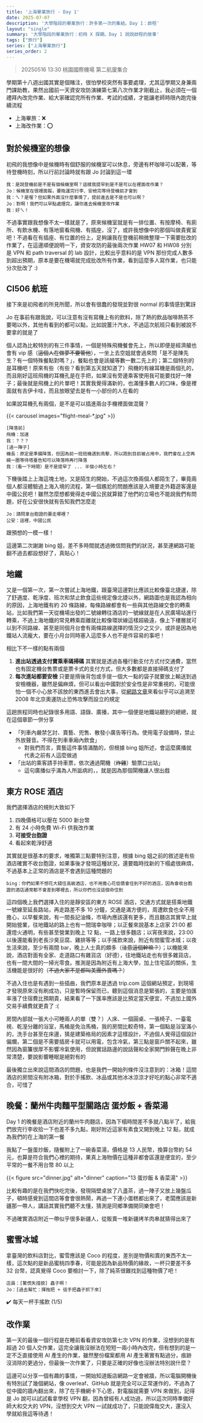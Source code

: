 ```yaml
---
title: '上海畢業旅行 - Day 1'
date: 2025-07-07
description: '大學階段的畢業旅行：許多第一次的集結。Day 1：啟程'
layout: "single"
summary: '大學階段的畢業旅行：初飛 X 探親。Day 1 說說啟程的故事'
tags: ["旅行"]
series: ["上海畢業旅行"]
series_order: 2
---
```


> 20250516 13:30 桃園國際機場 第二航廈集合

學期第十八週出國其實是個賭注，很怕學校突然有事要處理，尤其這學期又身兼兩門課助教，果然出國前一天資安攻防演練第七第八次作業才剛截止，我必須在一個禮拜內改完作業、給大家確認完所有作業、考試的成績，才能讓老師時限內跑完後續流程

* 上海畢旅：:x:
* 上海改作業：:o:

## 對於候機室的想像

初飛的我想像中是候機時有個舒服的候機室可以休息，旁邊有杯咖啡可以配著，等待登機時刻，所以行前討論時就有跟 Jo 討論到這一環

```
我：是說登機前是不是有個候機室啊？這樣我提早到是不是可以在裡面改作業？
Jo：候機室在很裡面餒，要拖運完行李、安檢完等待登機前才會到
我：ㄟ？是喔？但如果外面沒什麼事情了，提前進去是不是也可以啊？
Jo：對啊！我們可以早點處理完，讓你進去候機室改作業
我：好ㄟ！
```

不過事實跟我想像不太一樣就是了，原來候機室就是有一排位置、有按摩椅、有廁所、有飲水機、有落地窗看飛機、有插座，沒了，或許我想像中的那個叫做貴賓室吧！不過看在有插座、有位置的份上，足夠讓我在登機前稍微整理一下需要批改的作業了，在這邊順便說明一下，資安攻防的最後兩次作業 HW07 和 HW08 分別是 VPN 和 path traversal 的 lab 設計，比較出乎意料的是 VPN 那份完成人數多到超出預期，原本是要在機場就完成批改所有作業，看到這麼多人寫作業，也只能分次批改了 :)

## CI506 航班

接下來是初飛者的所見所聞，所以會有很蠢的發現並對很 normal 的事情感到驚訝

Jo 在事前有跟我說，可以注意有沒有寫機上有的飲料，除了熱的飲品咖啡熱茶不要喝以外，其他有看到的都可以點，比如說薑汁汽水，不過這次航班只看到被說不要拿的就是了

個人認為比較特別的有三件事情，一個是特殊飛機餐會先上，所以即便是經濟艙也會有 vip 感（~~這個人在做夢不要管他~~），一坐上去空姐就會過來問「是不是陳先生？有一個特殊餐點對嗎？」，餐點也會是該艙等數一數二先上的；第二個特別的是耳機吧！原來有些（有些？看到第五天就知道了）飛機的有線耳機是兩個孔的，而且剛好這班飛機的耳機孔是在手把，如果沒有旁邊乘客使用我可能要找好一陣子；最後就是飛機上的片單吧！其實我覺得滿新的，也滿懂多數人的口味，像是裡面就有吉伊卡哇，而且放眼望去是有一小部份的人在看的

如果說耳機孔有兩個，是不是可以插進兩台手機裡面做混聲？

{{< carousel images="flight-meal-*.jpg" >}}

```
[降落前]
飛機：加速
我：？？？
[過一陣子]
機長：原定是準備降落，但因為前一班班機遇到鳥擊，所以跑到目前被占用中，我們會在上空再繞一圈等待塔臺告知可以降落時再行降落
我：（看一下時間）是不是提早了 ... 半個小時左右？
```

下機後踏上上海這塊土地，又是陌生的開始，不過這次換兩個人都陌生了，畢竟兩個人都沒體驗過上海入境的流程，第一個尷尬的問題應該是入境要走外籍遊客還是中國公民吧！雖然怎麼想都覺得走中國公民就算錯了他們的立場也不能說我們有問題，好在公安很快就有告知我們怎麼走

```
Jo：請問拿台胞證的要走哪裡？
公安：這裡，中國公民
```

跟預想的一模一樣！

這邊第二次謝謝 bing 姐，差不多時間就透過微信問我們的狀況，甚至連網路可能翻不過去都設想好了，真貼心！

## 地鐵

又是一個第一次，第一次嘗試上海地鐵，跟臺灣這邊對比應該比較像臺北捷運，除了舒適度、乾淨度、班次和禁止飲食這些規定像北捷以外，網路圖也是我認為相向的原因，上海地鐵有約 20 條路線，每條路線都會有一些與其他路線交會的轉乘站，比如我們第一天從機場出發的二號線轉往酒店的一號線就是在人民廣場站進行轉乘，不過上海地鐵的常見轉乘距離就比較像環狀線這樣超級遠，像上下樓層就可以到不同路線、甚至是同個月台會有兩條路線選擇的情況少之又少，或許是因為地鐵站人流龐大，要在小月台同時塞入這麼多人也不是件容易的事吧！

相比下不一樣的點有兩個

1. **進出站透過支付寶乘車碼掃碼**
    其實就是透過各種行動支付方式付交通費，當然也有固定機台售票或是票卡式的支付方式，但大多數都是直接掃碼支付了
2. **每次進站都要安檢**
    只要是揹後背包或手提一個大一點的袋子就要放上輸送到過安檢機器，雖然是偏麻煩，但可以看出中國對於安全性是非常重視的，可能很怕一個不小心放不該放的東西進去會出大事，從[網路文章](https://www.xinmedia.com/article/301276)來看似乎可以追溯至 2008 年北京奧運防止恐怖攻擊而設立的規定

這趟旅程同時也紀錄很多用語、語錄、廣播，其中一個便是地鐵站聽到的總總，就在這個章節一併分享

* 「列車內嚴禁乞討、賣藝、兜售、散發小廣告等行為。使用電子設備時，禁止外放聲音。不得在列車車廂內飲食」
    * 對我們而言，賣藝這件事情滿酷的，但根據 bing 姐所述，會這麼廣播就代表之前有人這麼做過
* 「出站的乘客請手持車票，依次通過閘機（~~炸雞~~）驗票口出站」
    * 這句廣播似乎滿為人所詬病的，，就是因為那個閘機讓人很出戲

## 東方 ROSE 酒店

我們選擇酒店的規則大致如下
1. 四晚價格可以壓在 5000 新台幣
2. 有 24 小時免費 Wi-Fi 供我改作業
3. **可接受台胞證**
4. 看起來乾淨舒適

其實就是很基本的要求，唯獨第三點要特別注意，根據 bing 姐之前的敘述是有些酒店確實不收台胞證，如果事後才發現這種狀況，還要臨時找新的下榻處很麻煩，不過基本上正常的酒店是不會遇到這種問題的

```
bing：你們如果不想花大錢住高級酒店，也不用擔心花低價會住到不好的酒店，因為會收台胞證的酒店通常都不會差到哪裡去，所以你們也沒這個命住到
```

這四個晚上我們選擇入住的是靜安區的東方 ROSE 酒店，交通方式就是搭乘地鐵一號線至延長路站，再走路差不多 10 分鐘，交通是滿方便的，周遭飲食也全不用擔心，以早餐來說，有一間長記油條，市場內應該還有更多，而且麵店其實早上就開始營業，往地鐵站的路上也有一間瑞幸咖啡；以正餐來說基本上店家 21:00 都還燈火通明，有些甚至營業到晚上 12 點，一路上很多麵店；以宵夜來說，23:00 以後還能看到老長沙臭豆腐、雞排等等；以手搖飲來說，附近有間蜜雪冰城；以夜生活來說，至少有兩間 bar，晚上人士真的頗多（~~注意這個幹嘛？~~）；以機能來說，酒店對面有全家、走道路口有雜貨店（好德），往地鐵站走也有很多雜貨店，也有一間大間的一掃光零食。推測是因為附近有上海大學，加上住宅區的關係，生活機能是很好的（~~不過大家不是都叫美團外賣嗎？~~）

不過入住也是有遇到一些插曲，我們原本是透過 trip.com 這個網站預定，到現場才發現原來沒有刷成功，只是暫時保留而已，聽到這個消息是緊張的，主要是怕匯率漲了住宿費比預期貴，結果看了一下匯率應該是比預定當天便宜，不過加上國外交易手續費就更貴了 :(

房間內部就一張大小可睡兩人的單（雙？）人床、一個圓桌、一張椅子、一臺電視、乾溼分離的浴室，馬桶是免治馬桶，我的房間比較奇特，第一個點是浴室滿小的，洗手台甚至在床邊，猜是建築格局的因素才這樣設計，不過個人覺得這個設計偏爛，第二個是不需要插房卡就可以用電，包含冷氣，第三點是窗戶關不起來，雖然因為窗簾很厚不影響冷氣使用，但說實話路邊的說話聲和全家開門鈴聲在晚上非常清楚，要說影響睡眠是絕對有的

最後獨立出來說這間酒店的問題，也是我們一開始列條件沒注意到的：冰箱！這間酒店的房間沒有附冰箱，對於手搖飲、冰品或其他冰冰涼涼才好吃的點心非常不適合，可惜了

## 晚餐：蘭州牛肉麵平型關路店 蛋炒飯 + 香菜湯

Day 1 的晚餐是酒店附近的蘭州牛肉麵店，因為下榻時間差不多就八點半了，給我們放完行李收拾一下也差不多九點，剛好附近這家有素食又開到晚上 12 點，就成為我們的在上海的第一餐

我點了一盤蛋炒飯，隨餐附上了一碗香菜湯，價格是 13 人民幣，換算台幣約 54 元，也算是符合我們心裡的期待，果真上海物價在這種非都會區還是便宜的，至少平常的一餐不用台幣 80 以上

{{< figure
    src="dinner.jpg"
    alt="dinner"
    caption="13 蛋炒飯 & 香菜湯"
    >}}

比較有趣的是在我們快吃完後，發現隔壁桌放了八盞茶，過一陣子又放上幾盤瓜子，頓時感覺到這間店等會會很熱鬧，再過一下連小蛋糕都出來了，老闆應該是新疆那一帶人，講話其實我們聽不太懂，猜測是同鄉準備開同樂會吧！

不過確實酒店附近一帶似乎很多新疆人，從販賣一堆新疆烤羊肉串就猜得出來了

## 蜜雪冰城

拿臺灣的飲料店對比，蜜雪應該是 Coco 的程度，差別是物價和賣的東西不太一樣，這次點的是新品蜜桃四季春，可能是因為新品特價的緣故，一杯只要差不多 32 台幣，認真覺得 Coco 要檢討一下，除了純茶很難找到這種物價了吧！

```
店員：[驚慌失措貌] 蟲子啊！
Jo：[過去幫忙：揮拖把 + 徒手把蟲子抓下來]
```

:heavy_check_mark: 每天一杯手搖飲 (1/5) 

## 改作業

第一天的最後一個行程是在睡前看看資安攻防第七次 VPN 的作業，沒想到的是有超過 20 個人交作業，這完全讓我沒辦法在短短一兩小時內改完，但有想到的是一定不乏直接使用 AI 產生的作業，雖然整份檔案都用 AI 產生著實有點過分，痕跡沒消除的更過分，但最後一次作業了，只要是正確的好像也沒辦法特別說什麼？

這邊可以分享一個有趣的事情，一開始知道飯店網路一定會被牆，所以電腦開機後有特別試了幾個網站，像 overleaf、GitHub 就是完全可以正常運作的，不過為了從中國的牆內翻出來，除了在手機網卡下心思，對電腦就需要 VPN 來做到，記得是 Jo 說可以試試看拿學校 VPN 翻，因為曾經有人成功過，所以這次同時準備好師大和交大的 VPN，沒想到交大 VPN 一試就成功了，只能說偉哉交大，還沒入學就給我這等待遇！